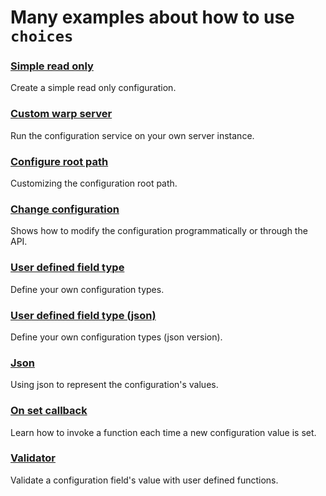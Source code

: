 # Many examples about how to use `choices`

### [Simple read only](simple_readonly.rs)

Create a simple read only configuration.

### [Custom warp server](custom_warp_server.rs)

Run the configuration service on your own server instance.

### [Configure root path](configure_root_path.rs)

Customizing the configuration root path.

### [Change configuration](change_config.rs)

Shows how to modify the configuration programmatically or through the API.

### [User defined field type](user_type.rs) 

Define your own configuration types.

### [User defined field type (json)](user_type_json.rs) 

Define your own configuration types (json version).

### [Json](json.rs)

Using json to represent the configuration's values.

### [On set callback](on_set.rs)

Learn how to invoke a function each time a new configuration value is set.

### [Validator](validator.rs)

Validate a configuration field's value with user defined functions.
